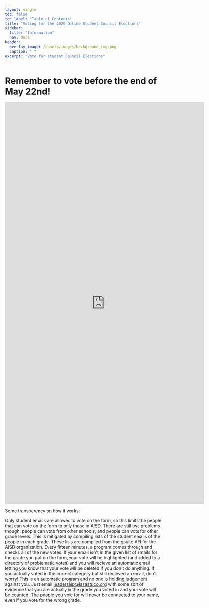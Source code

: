```yaml
---
layout: single
toc: false
toc_label: "Table of Contents"
title: "Voting for the 2020 Online Student Council Elections"
sidebar:
  title: "Information"
  nav: docs
header:
  overlay_image: /assets/images/background_img.png
  caption: " "
excerpt: "Vote for student Council Elections"
---
```


# Remember to vote before the end of May 22nd!
<iframe src="https://docs.google.com/forms/d/e/1FAIpQLScNntbipurMd2Ezs80cUF9bDzSNPIZhZDvUHy8gzXSg8GWHnQ/viewform?embedded=true" width="640" height="1292" frameborder="0" marginheight="0" marginwidth="0">Loading…</iframe>


Some transparency on how it works:

Only student emails are allowed to vote on the form, so this limits the people that can vote on the form to only those in AISD. There are still two problems though: people can vote from other schools, and people can vote for other grade levels. This is mitigated by compiling lists of the student emails of the people in each grade. These lists are compiled from the gsuite API for the AISD organization. Every fifteen minutes, a program comes through and checks all of the new votes. If your email isn't in the given list of emails for the grade you put on the form, your vote will be highlighted (and added to a directory of problematic votes) and you will recieve an automatic email letting you know that your vote will be deleted if you don't do anything. If you actually voted in the correct category but still recieved an email, don't worry! This is an automatic program and no one is holding judgement against you. Just email <leadership@lasastuco.org> with some sort of evidence that you are actually in the grade you voted in and your vote will be counted. The people you vote for will never be connected to your name, even if you vote for the wrong grade.
